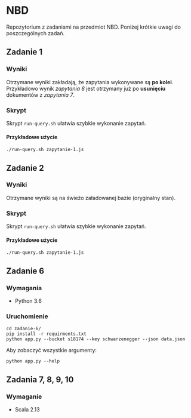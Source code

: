 # NBD
Repozytorium z zadaniami na przedmiot NBD.
Poniżej krótkie uwagi do poszczególnych zadań.

## Zadanie 1

### Wyniki

Otrzymane wyniki zakładają, że zapytania wykonywane są **po kolei**.
Przykładowo wynik *zapytania 8* jest otrzymany już po **usunięciu** dokumentów z *zapytania 7*.

### Skrypt

Skrypt ```run-query.sh``` ułatwia szybkie wykonanie zapytań.

#### Przykładowe użycie

```./run-query.sh zapytanie-1.js```


## Zadanie 2

### Wyniki

Otrzymane wyniki są na świeżo załadowanej bazie (oryginalny stan).

### Skrypt

Skrypt ```run-query.sh``` ułatwia szybkie wykonanie zapytań.

#### Przykładowe użycie

```./run-query.sh zapytanie-1.js```


## Zadanie 6

### Wymagania

- Python 3.6

### Uruchomienie

```
cd zadanie-6/
pip install -r requirments.txt
python app.py --bucket s18174 --key schwarzenegger --json data.json
```

Aby zobaczyć wszystkie argumenty:

```
python app.py --help
```

## Zadania 7, 8, 9, 10

### Wymaganie

- Scala 2.13

